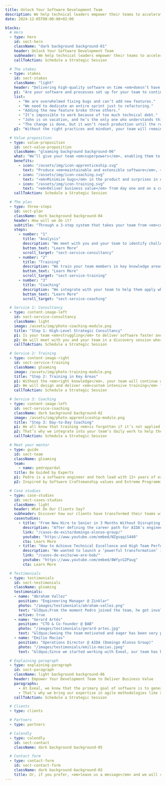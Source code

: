 ```yaml
---
title: Unlock Your Software Development Team
description: We help technical leaders empower their teams to accelerate software delivery and eliminate bugs.
date: 2024-12-05T00:00:00+02:00

blocks:
  # Hero
  - type: hero
    id: sect-hero
    className: "dark background background-01"
    header: Unlock Your Software Development Team
    subheader: We help technical leaders empower their teams to accelerate software delivery and eliminate bugs.
    callToAction: Schedule a Strategic Session

  # The stakes
  - type: stakes
    id: sect-stakes
    className: "light"
    header: "Delivering high-quality software on time <em>doesn’t have to be painful.</em>"
    p1: "Are your software and processes set up for your team to continuously deliver value while meeting deadlines? Or do you often hear things like..."
    list:
      - "We are overwhelmed fixing bugs and can’t add new features."
      - "We need to dedicate an entire sprint just to refactoring."
      - "Adding the new feature broke three others."
      - "It’s impossible to work because of too much technical debt."
      - "John is on vacation, and he’s the only one who understands this part."
      - "The change is done, but it won’t reach production until the release in two weeks."
    p2: "Without the right practices and mindset, your team will remain <em>slow, frustrated, and buried in incidents.</em>"

  # Value proposition
  - type: value-proposition
    id: sect-value-proposition
    className: "gloaming background background-06"
    what: "We’ll give your team <em>superpowers</em>, enabling them to:"
    benefits:
      - icon: "/assets/img/icon-apprenticeship.svg"
        text: "Produce <em>maintainable and extensible software</em>, <em>delivered on time</em> to the market."
      - icon: "/assets/img/icon-coaching.svg"
        text: "<em>Minimize bugs</em> in the product and surprises in deployments."
      - icon: "/assets/img/icon-training.svg"
        text: "<em>Deliver business value</em> from day one and on a continuous basis."
    callToAction: Schedule a Strategic Session

  # The plan
  - type: three-steps
    id: sect-plan
    className: dark background background-04
    header: How will we do it?
    subtitle: "Through a 3-step system that takes your team from <em>constantly firefighting</em> to <em>high performance and continuous improvement.</em>"
    steps:
      - number: "1"
        title: "Analysis"
        description: "We meet with you and your team to identify challenges and bottlenecks."
        button_text: "Learn More"
        scroll_target: "sect-service-consultancy"
      - number: "2"
        title: "Training"
        description: "We train your team members in key knowledge areas."
        button_text: "Learn More"
        scroll_target: "sect-service-training"
      - number: "3"
        title: "Coaching"
        description: "We integrate with your team to help them apply what they’ve learned in your project."
        button_text: "Learn More"
        scroll_target: "sect-service-coaching"

  # Service 1: Consultancy
  - type: content-image-left
    id: sect-service-consultancy
    className: light
    image: /assets/img/photo-coaching-module.png
    title: "Step 1: High-Level Strategic Consultancy"
    p1: Is your team <em>struggling</em> to deliver software faster and with fewer bugs, but you’re not sure why or <em>how to help them</em> break free?
    p2: We will meet with you and your team in a discovery session where we will audit their technical and management practices to <em>identify bottlenecks and opportunities for improvement.</em>
    callToAction: Schedule a Strategic Session

  # Service 2: Training
  - type: content-image-right
    id: sect-service-training
    className: gloaming
    image: /assets/img/photo-training-module.png
    title: "Step 2: Training in Key Areas"
    p1: Without the <em>right knowledge</em>, your team will continue working as they always have.
    p2: We will design and deliver <em>custom intensive training</em> for your team, aimed at filling knowledge gaps in key areas such as software architecture, product-oriented development, and agile management.
    callToAction: Schedule a Strategic Session

  # Service 3: Coaching
  - type: content-image-left
    id: sect-service-coaching
    className: dark background background-02
    image: /assets/img/photo-apprenticeship-module.png
    title: "Step 3: Day-to-Day Coaching"
    p1: We all know that training <em>is forgotten if it’s not applied.</em>
    p2: That’s why we integrate into your team’s daily work to help them apply all the acquired knowledge to your project’s code and guide them in improving their technical practices and management processes.
    callToAction: Schedule a Strategic Session

  # Meet your mentor
  - type: guide
    id: sect-team
    className: gloaming
    team:
      - name: pedropardal
    title: Be Guided by Experts
    p1: Pedro is a software engineer and tech lead with 12+ years of experience building scalable web applications in the cloud and leading multidisciplinary teams using agile methodologies.
    p2: Inspired by Software Craftsmanship values and Extreme Programming and DevOps practices, he emphasizes early value delivery, transparent client communication, and technical excellence.

  # Case studies
  - type: case-studies
    id: sect-cases-studies
    className: light
    header: What Do Our Clients Say?
    subheader: Discover how our clients have transformed their teams with our guidance.
    casestudies:
      - title: "From New Hire to Senior in 3 Months Without Disrupting Team Productivity"
        description: "After defining the career path for AIDA’s engineering team, they identified the need to find mid-level talent to join their teams."
        link: "/casos-de-exito/domingo-alonso-group/"
        youtube: "https://www.youtube.com/embed/NZgsqqiS440"
        cta: Learn More
      - title: "How to Achieve Technical Excellence and High Team Performance in 3 Months"
        description: "We wanted to launch a ‘powerful transformation’ in our product development, and for that, our team needed to learn and receive training."
        link: "/casos-de-exito/we-are-bab/"
        youtube: "https://www.youtube.com/embed/8WfycGZPaug"
        cta: Learn More

  # Testimonials
  - type: testimonials
    id: sect-testimonials
    className: gloaming
    testimonials:
    - name: "Abraham Vallez"
      position: "Engineering Manager @ Zinklar"
      photo: "/images/testimonials/abraham-vallez.png"
      text: "&ldquo;From the moment Pedro joined the team, he got involved right away, both in the product and the technical side, playing a key role in the team’s significant systemic improvement. He helped not only with technical details but also in interactions, relationships, and other team dynamics.&rdquo;"
      active: true
    - name: "Gerard Artés"
      position: "CTO & Co-founder @ BAB"
      photo: "/images/testimonials/gerard-artes.jpg"
      text: "&ldquo;Seeing the team motivated and eager has been very positive. The team wins, the company wins, and employees personally benefit from learning and training that brings a highly positive return.&rdquo;"
    - name: "Emilio Macías"
      position: "Operations Director @ AIDA (Domingo Alonso Group)"
      photo: "/images/testimonials/emilio-macias.jpeg"
      text: "&ldquo;Since we started working with Exeal, our team has been breathing learning, questioning, and reading again... The biggest success is helping our professionals grow and stay with us.&rdquo;"

  # Explaining paragraph
  - type: explaining-paragraph
    id: sect-paragraph
    className: light background background-06
    header: Empower Your Development Team to Deliver Business Value
    paragraphs:
      - At Exeal, we know that the primary goal of software is to generate business value. But we also understand the frustration of constantly juggling new feature implementation while keeping fires under control and trying to improve code under constant business pressure.
      - That’s why we bring our expertise in agile methodologies like XP (Extreme Programming) and DevOps to your team, working side by side in your project to foster sustainable development practices.
    callToAction: Schedule a Strategic Session

  # Clients
  - type: clients

  # Partners
  - type: partners

  # Calendly
  - type: calendly
    id: sect-contact
    className: dark background background-05

  # Contact form
  - type: contact-form
    id: sect-contact-form
    className: dark background background-03
    title: Or, if you prefer, <em>leave us a message</em> and we will contact you as soon as possible.
---
```

